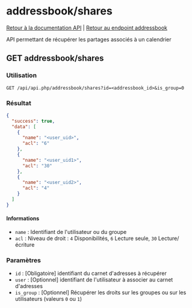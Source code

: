 # addressbook/shares

[Retour à la documentation API](../../README.md#utilisation-de-lapi) | [Retour au endpoint addressbook](../README.md#addressbook)

API permettant de récupérer les partages associés à un calendrier

## GET addressbook/shares

### Utilisation

```url
GET /api/api.php/addressbook/shares?id=<addressbook_id>&is_group=0
```

### Résultat

```json
{
  "success": true,
  "data": [
    {
      "name": "<user_uid>",
      "acl": "6"
    },
    {
      "name": "<user_uid1>",
      "acl": "30"
    },
    {
      "name": "<user_uid2>",
      "acl": "4"
    }
  ]
}
```

#### Informations
 - `name` : Identifiant de l'utilisateur ou du groupe
 - `acl` : Niveau de droit : `4` Disponibilités, `6` Lecture seule, `30` Lecture/écriture 

### Paramètres

 - `id` : [Obligatoire] identifiant du carnet d'adresses à récupérer
 - `user` : [Optionnel] identifiant de l'utilisateur à associer au carnet d'adresses
 - `is_group` : [Optionnel] Récupérer les droits sur les groupes ou sur les utilisateurs (valeurs `0` ou `1`)